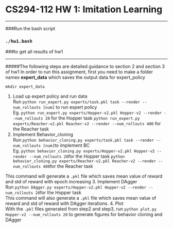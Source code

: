 # CS294-112 HW 1: Imitation Learning

---

###Run the bash script
### `./hw1.bash` 
###to get all results of hw1




---
#####The following steps are detailed guidance to section 2 and section 3 of hw1 
In order to run this assignment, first you need to make a folder names **expert_data** which saves the output data for expert_policy

`mkdir expert_data`

1. Load up expert policy and run data<br>
Run `python run_expert.py experts/task.pkl task --render --num_rollouts [num]` to run expert policy<br>
Eg. 
`python run_expert.py experts/Hopper-v2.pkl Hopper-v2 --render --num_rollouts 20` for the Hopper task
`python run_expert.py experts/Reacher-v2.pkl Reacher-v2 --render --num_rollouts 400` for the Reacher task
2. Implement Behavior_cloning<br>
Run `python behavior_cloning.py experts/task.pkl task --render --num_rollouts [num]`to implement BC<br>
Eg. 
`python behavior_cloning.py experts/Hopper-v2.pkl Hopper-v2 --render --num_rollouts 20`for the Hopper task
`python behavior_cloning.py experts/Reacher-v2.pkl Reacher-v2 --render --num_rollouts 400`for the Reacher task<br>

This command will generate a `.pkl` file which saves mean value of reward and std of reward with epoch increasing
3. Implement DAgger<br>
Run `python DAgger.py experts/Hopper-v2.pkl Hopper-v2 --render --num_rollouts 20`for the Hopper task<br>
This command will also generate a `.pkl` file which saves mean value of reward and std of reward with DAgger iterations.
4. Plot<br>
With the `.pkl` files generated from step2 and step3, run
`python plot.py Hopper-v2 --num_rollouts 20` to generate figures for behavior cloning and DAgger

